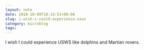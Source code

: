 ```yaml
---
layout: note
date: 2018-10-09T18:14:51+00:00
slug: i-wish-i-could-experience-usws
category: microblog
tags:
---
```

I wish I could experience USWS like dolphins and Martian rovers.

